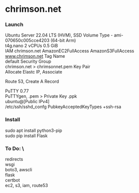 # chrimson.net

### Launch
Ubuntu Server 22.04 LTS (HVM), SSD Volume Type - ami-070650c005cce4203 (64-bit Arm) \
t4g.nano 2 vCPUs 0.5 GiB \
IAM chrimson.net AmazonEC2FullAccess AmazonS3FullAccess \
www.chrimson.net Tag Name \
default Security Group \
chrimson.net > chrimsonnet.pem Key Pair \
Allocate Elastc IP, Associate

Route 53, Create A Record

PuTTY 0.77 \
PuTTYgen, .pem > Private Key .ppk \
ubuntu@[Public IPv4] \
/etc/ssh/sshd_confg PubkeyAcceptedKeyTypes +ssh-rsa

### Install
sudo apt install python3-pip \
sudo pip install Flask




### To Do: \
redirects \
wsgi \
boto3, awscli \
flask \
certbot \
ec2, s3, iam, route53

